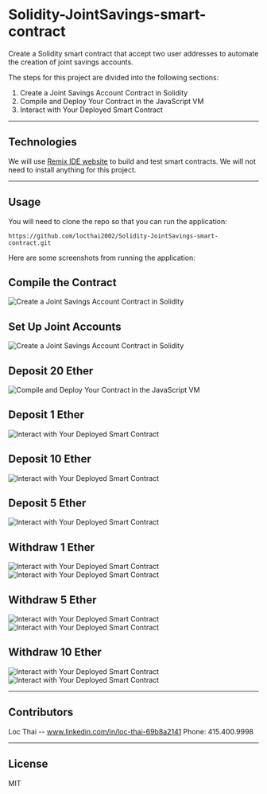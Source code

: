 # Solidity-JointSavings-smart-contract
Create a Solidity smart contract that accept two user addresses to automate the creation of joint savings accounts.


The steps for this project are divided into the following sections:

1. Create a Joint Savings Account Contract in Solidity
2. Compile and Deploy Your Contract in the JavaScript VM
3. Interact with Your Deployed Smart Contract


---

## Technologies

We will use [Remix IDE website](https://remix.ethereum.org/#optimize=false&runs=200&evmVersion=null&version=soljson-v0.8.7+commit.e28d00a7.js) to build and test smart contracts. We will not need to install anything for this project. 

---

## Usage

You will need to clone the repo so that you can run the application:

```
https://github.com/locthai2002/Solidity-JointSavings-smart-contract.git

```

Here are some screenshots from running the application:

## Compile the Contract

![Create a Joint Savings Account Contract in Solidity](Execution_Results/0.png)

## Set Up Joint Accounts

![Create a Joint Savings Account Contract in Solidity](Execution_Results/1.png)

## Deposit 20 Ether

![Compile and Deploy Your Contract in the JavaScript VM](Execution_Results/2.png)

## Deposit 1 Ether

![Interact with Your Deployed Smart Contract](Execution_Results/3.png)

## Deposit 10 Ether

![Interact with Your Deployed Smart Contract](Execution_Results/4.png)

## Deposit 5 Ether

![Interact with Your Deployed Smart Contract](Execution_Results/5.png)

## Withdraw 1 Ether

![Interact with Your Deployed Smart Contract](Execution_Results/6.png)
![Interact with Your Deployed Smart Contract](Execution_Results/7.png)

## Withdraw 5 Ether

![Interact with Your Deployed Smart Contract](Execution_Results/8.png)
![Interact with Your Deployed Smart Contract](Execution_Results/9.png)

## Withdraw 10 Ether

![Interact with Your Deployed Smart Contract](Execution_Results/10.png)
![Interact with Your Deployed Smart Contract](Execution_Results/11.png)



---

## Contributors

Loc Thai -- www.linkedin.com/in/loc-thai-69b8a2141
Phone: 415.400.9998

---

## License

MIT
